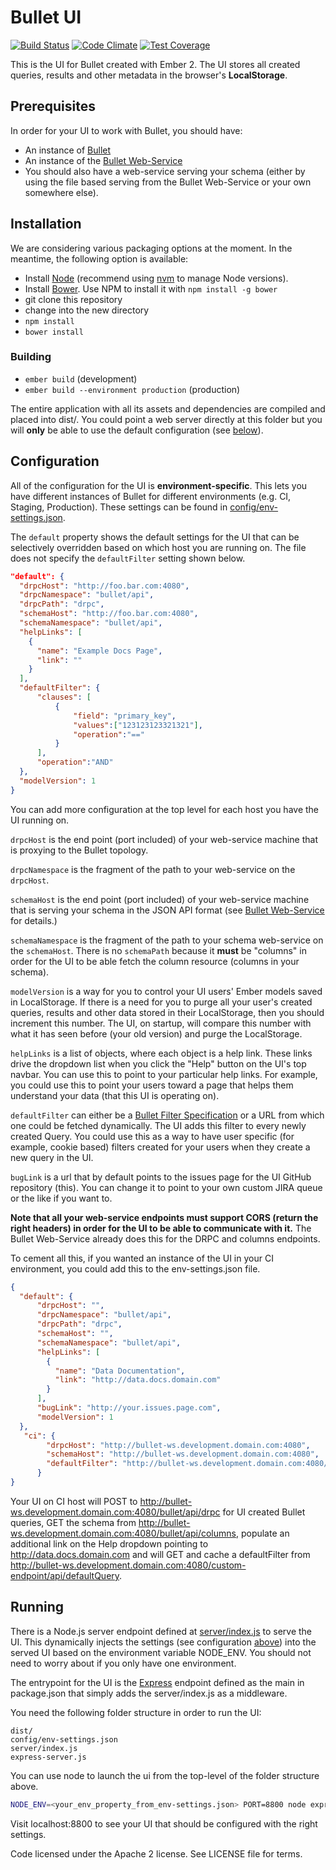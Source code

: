 # Bullet UI

[![Build Status](https://travis-ci.org/yahoo/bullet-ui.svg?branch=master)](https://travis-ci.org/yahoo/bullet-ui) [![Code Climate](https://codeclimate.com/github/yahoo/bullet-ui/badges/gpa.svg)](https://codeclimate.com/github/yahoo/bullet-ui) [![Test Coverage](https://codeclimate.com/github/yahoo/bullet-ui/badges/coverage.svg)](https://codeclimate.com/github/yahoo/bullet-ui/coverage)

This is the UI for Bullet created with Ember 2. The UI stores all created queries, results and other metadata in the browser's **LocalStorage**.

## Prerequisites

In order for your UI to work with Bullet, you should have:

* An instance of [Bullet](https://github.com/yahoo/bullet-storm)
* An instance of the [Bullet Web-Service](https://github.com/yahoo/bullet-service)
* You should also have a web-service serving your schema (either by using the file based serving from the Bullet Web-Service or your own somewhere else).

## Installation

We are considering various packaging options at the moment. In the meantime, the following option is available:

* Install [Node](https://nodejs.org/) (recommend using [nvm](https://github.com/creationix/nvm) to manage Node versions).
* Install [Bower](https://bower.io/). Use NPM to install it with ```npm install -g bower```
* git clone this repository
* change into the new directory
* `npm install`
* `bower install`

### Building

* `ember build` (development)
* `ember build --environment production` (production)

The entire application with all its assets and dependencies are compiled and placed into dist/. You could point a web server directly at this folder but you will **only** be able to use the default configuration (see [below](#configuration)).

## Configuration

All of the configuration for the UI is **environment-specific**. This lets you have different instances of Bullet for different environments (e.g. CI, Staging, Production).
These settings can be found in [config/env-settings.json](config/env-settings.json).

The ```default``` property shows the default settings for the UI that can be selectively overridden based on which host you are running on. The file does not specify the ```defaultFilter``` setting shown below.

```json
"default": {
  "drpcHost": "http://foo.bar.com:4080",
  "drpcNamespace": "bullet/api",
  "drpcPath": "drpc",
  "schemaHost": "http://foo.bar.com:4080",
  "schemaNamespace": "bullet/api",
  "helpLinks": [
    {
      "name": "Example Docs Page",
      "link": ""
    }
  ],
  "defaultFilter": {
      "clauses": [
          {
              "field": "primary_key",
              "values":["123123123321321"],
              "operation":"=="
          }
      ],
      "operation":"AND"
  },
  "modelVersion": 1
}
```

You can add more configuration at the top level for each host you have the UI running on.

```drpcHost``` is the end point (port included) of your web-service machine that is proxying to the Bullet topology.

```drpcNamespace``` is the fragment of the path to your web-service on the ```drpcHost```.

```schemaHost``` is the end point (port included) of your web-service machine that is serving your schema in the JSON API format (see [Bullet Web-Service](https://github.com/yahoo/bullet-service) for details.)

```schemaNamespace``` is the fragment of the path to your schema web-service on the ```schemaHost```. There is no ```schemaPath``` because it **must** be "columns" in order for the UI to be able fetch the column resource (columns in your schema).

```modelVersion``` is a way for you to control your UI users' Ember models saved in LocalStorage. If there is a need for you to purge all your user's created queries, results and other data stored in their LocalStorage, then you should increment this number. The UI, on startup, will compare this number with what it has seen before (your old version) and purge the LocalStorage.

```helpLinks``` is a list of objects, where each object is a help link. These links drive the dropdown list when you click the "Help" button on the UI's top navbar. You can use this to point to your particular help links. For example, you could use this to point your users toward a page that
helps them understand your data (that this UI is operating on).

```defaultFilter``` can either be a [Bullet Filter Specification](https://github.com/yahoo/bullet-storm#filters) or a URL from which one could be fetched dynamically. The UI adds this filter to every newly created Query. You could use this as a way to have user specific (for example, cookie based) filters created for your users when they create a new query in the UI.

```bugLink``` is a url that by default points to the issues page for the UI GitHub repository (this). You can change it to point to your own custom JIRA queue or the like if you want to.

**Note that all your web-service endpoints must support CORS (return the right headers) in order for the UI to be able to communicate with it.** The Bullet Web-Service already does this for the DRPC and columns endpoints.

To cement all this, if you wanted an instance of the UI in your CI environment, you could add this to the env-settings.json file.

```json
{
  "default": {
      "drpcHost": "",
      "drpcNamespace": "bullet/api",
      "drpcPath": "drpc",
      "schemaHost": "",
      "schemaNamespace": "bullet/api",
      "helpLinks": [
        {
          "name": "Data Documentation",
          "link": "http://data.docs.domain.com"
        }
      ],
      "bugLink": "http://your.issues.page.com",
      "modelVersion": 1
  },
   "ci": {
        "drpcHost": "http://bullet-ws.development.domain.com:4080",
        "schemaHost": "http://bullet-ws.development.domain.com:4080",
        "defaultFilter": "http://bullet-ws.development.domain.com:4080/custom-endpoint/api/defaultQuery"
      }
}
```

Your UI on CI host will POST to http://bullet-ws.development.domain.com:4080/bullet/api/drpc for UI created Bullet queries, GET the schema from http://bullet-ws.development.domain.com:4080/bullet/api/columns, populate an additional link on the Help dropdown pointing to http://data.docs.domain.com and will GET and cache a defaultFilter from http://bullet-ws.development.domain.com:4080/custom-endpoint/api/defaultQuery.

## Running

There is a Node.js server endpoint defined at [server/index.js](server/index.js) to serve the UI. This dynamically injects the settings (see configuration [above](#configuration)) into the served UI based on the environment variable NODE_ENV. You should not need to worry about if you only have one environment.

The entrypoint for the UI is the [Express](http://expressjs.com/) endpoint defined as the main in package.json that simply adds the server/index.js as a middleware.

You need the following folder structure in order to run the UI:

```
dist/
config/env-settings.json
server/index.js
express-server.js
```

You can use node to launch the ui from the top-level of the folder structure above.

```bash
NODE_ENV=<your_env_property_from_env-settings.json> PORT=8800 node express-server.js
```

Visit localhost:8800 to see your UI that should be configured with the right settings.

Code licensed under the Apache 2 license. See LICENSE file for terms.
